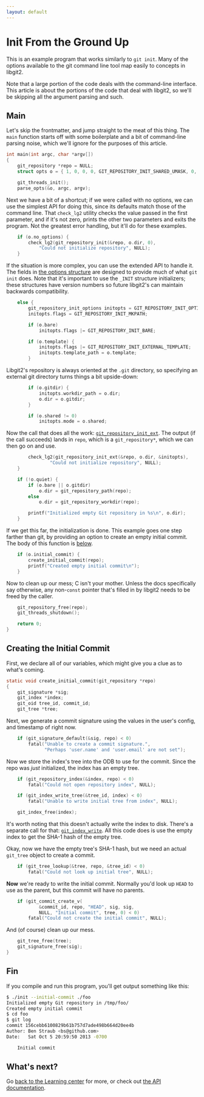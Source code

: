 ```yaml
---
layout: default
---
```


# Init From the Ground Up

This is an example program that works similarly to `git init`.
Many of the options available to the git command line tool map easily to concepts in libgit2.

Note that a large portion of the code deals with the command-line interface.
This article is about the portions of the code that deal with libgit2, so we'll be skipping all the argument parsing and such.

## Main

Let's skip the frontmatter, and jump straight to the meat of this thing.
The `main` function starts off with some boilerplate and a bit of command-line parsing noise, which we'll ignore for the purposes of this article.

~~~c
int main(int argc, char *argv[])
{
	git_repository *repo = NULL;
	struct opts o = { 1, 0, 0, 0, GIT_REPOSITORY_INIT_SHARED_UMASK, 0, 0, 0 };

	git_threads_init();
	parse_opts(&o, argc, argv);
~~~

Next we have a bit of a shortcut; if we were called with no options, we can use the simplest API for doing this, since its defaults match those of the command line.
That `check_lg2` utility checks the value passed in the first parameter, and if it's not zero, prints the other two parameters and exits the program.
Not the greatest error handling, but it'll do for these examples.

~~~c
	if (o.no_options) {
		check_lg2(git_repository_init(&repo, o.dir, 0),
			"Could not initialize repository", NULL);
	}
~~~

If the situation is more complex, you can use the extended API to handle it.
The fields in [the options structure][initopts] are designed to provide much of what `git init` does.
Note that it's important to use the `_INIT` structure initializers; these structures have version numbers so future libgit2's can maintain backwards compatibility.

[initopts]: http://libgit2.org/libgit2/#HEAD/type/git_repository_init_options

~~~c
	else {
		git_repository_init_options initopts = GIT_REPOSITORY_INIT_OPTIONS_INIT;
		initopts.flags = GIT_REPOSITORY_INIT_MKPATH;

		if (o.bare)
			initopts.flags |= GIT_REPOSITORY_INIT_BARE;

		if (o.template) {
			initopts.flags |= GIT_REPOSITORY_INIT_EXTERNAL_TEMPLATE;
			initopts.template_path = o.template;
		}
~~~

Libgit2's repository is always oriented at the `.git` directory, so specifying an external git directory turns things a bit upside-down:

~~~c
		if (o.gitdir) {
			initopts.workdir_path = o.dir;
			o.dir = o.gitdir;
		}

		if (o.shared != 0)
			initopts.mode = o.shared;
~~~

Now the call that does all the work: [`git_repository_init_ext`][grie].
The output (if the call succeeds) lands in `repo`, which is a `git_repository*`, which we can then go on and use.

[grie]: http://libgit2.org/libgit2/#HEAD/group/repository/git_repository_init_ext

~~~c
		check_lg2(git_repository_init_ext(&repo, o.dir, &initopts),
				"Could not initialize repository", NULL);
	}

	if (!o.quiet) {
		if (o.bare || o.gitdir)
			o.dir = git_repository_path(repo);
		else
			o.dir = git_repository_workdir(repo);

		printf("Initialized empty Git repository in %s\n", o.dir);
	}
~~~

If we get this far, the initialization is done.
This example goes one step farther than git, by providing an option to create an empty initial commit.
The body of this function is [below](#toc_2).

~~~c
	if (o.initial_commit) {
		create_initial_commit(repo);
		printf("Created empty initial commit\n");
	}

~~~

Now to clean up our mess; C isn't your mother.
Unless the docs specifically say otherwise, any non-`const` pointer that's filled in by libgit2 needs to be freed by the caller.

~~~c
	git_repository_free(repo);
	git_threads_shutdown();

	return 0;
}
~~~

## Creating the Initial Commit

First, we declare all of our variables, which might give you a clue as to what's coming.

~~~c
static void create_initial_commit(git_repository *repo)
{
	git_signature *sig;
	git_index *index;
	git_oid tree_id, commit_id;
	git_tree *tree;
~~~

Next, we generate a commit signature using the values in the user's config, and timestamp of right now.

~~~c
	if (git_signature_default(&sig, repo) < 0)
		fatal("Unable to create a commit signature.",
		      "Perhaps 'user.name' and 'user.email' are not set");
~~~

Now we store the index's tree into the ODB to use for the commit.
Since the repo was *just* initialized, the index has an empty tree.

~~~c
	if (git_repository_index(&index, repo) < 0)
		fatal("Could not open repository index", NULL);

	if (git_index_write_tree(&tree_id, index) < 0)
		fatal("Unable to write initial tree from index", NULL);

	git_index_free(index);
~~~

It's worth noting that this doesn't actually write the index to disk.
There's a separate call for that: [`git_index_write`][write].
All this code does is use the empty index to get the SHA-1 hash of the empty tree.

[write]: http://libgit2.org/libgit2/#HEAD/group/index/git_index_write

Okay, now we have the empty tree's SHA-1 hash, but we need an actual `git_tree` object to create a commit.

~~~c
	if (git_tree_lookup(&tree, repo, &tree_id) < 0)
		fatal("Could not look up initial tree", NULL);
~~~

**Now** we're ready to write the initial commit.
Normally you'd look up `HEAD` to use as the parent, but this commit will have no parents.

~~~c
	if (git_commit_create_v(
			&commit_id, repo, "HEAD", sig, sig,
			NULL, "Initial commit", tree, 0) < 0)
		fatal("Could not create the initial commit", NULL);
~~~

And (of course) clean up our mess.

~~~c
	git_tree_free(tree);
	git_signature_free(sig);
}
~~~

## Fin

If you compile and run this program, you'll get output something like this:

~~~bash
$ ./init --initial-commit ./foo
Initialized empty Git repository in /tmp/foo/
Created empty initial commit
$ cd foo
$ git log
commit 156cebb6100829b61b757d7ade498b664d20ee4b
Author: Ben Straub <bs@github.com>
Date:   Sat Oct 5 20:59:50 2013 -0700

    Initial commit
~~~

## What's next?
Go [back to the Learning center](/docs) for more, or check out [the API documentation](http://libgit2.org/libgit2/).
